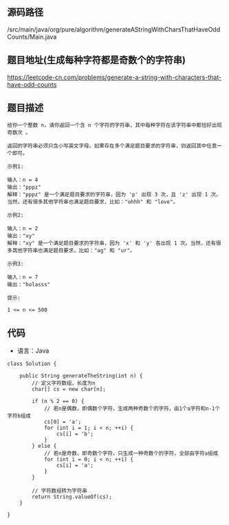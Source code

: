 ## 源码路径

/src/main/java/org/pure/algorithm/generateAStringWithCharsThatHaveOddCounts/Main.java

## 题目地址(生成每种字符都是奇数个的字符串)

https://leetcode-cn.com/problems/generate-a-string-with-characters-that-have-odd-counts

## 题目描述

```
给你一个整数 n，请你返回一个含 n 个字符的字符串，其中每种字符在该字符串中都恰好出现 奇数次 。

返回的字符串必须只含小写英文字母。如果存在多个满足题目要求的字符串，则返回其中任意一个即可。

示例1:

输入：n = 4
输出："pppz"
解释："pppz" 是一个满足题目要求的字符串，因为 'p' 出现 3 次，且 'z' 出现 1 次。当然，还有很多其他字符串也满足题目要求，比如："ohhh" 和 "love"。

示例2:

输入：n = 2
输出："xy"
解释："xy" 是一个满足题目要求的字符串，因为 'x' 和 'y' 各出现 1 次。当然，还有很多其他字符串也满足题目要求，比如："ag" 和 "ur"。

示例3:

输入：n = 7
输出："holasss"

提示:

1 <= n <= 500
```

## 代码

- 语言：Java

```
class Solution {

    public String generateTheString(int n) {
        // 定义字符数组，长度为n
        char[] cs = new char[n];

        if (n % 2 == 0) {
            // 若n是偶数，即偶数个字符，生成两种奇数个的字符，由1个a字符和n-1个字符b组成
            cs[0] = 'a';
            for (int i = 1; i < n; ++i) {
                cs[i] = 'b';
            }
        } else {
            // 若n是奇数，即奇数个字符，只生成一种奇数个的字符，全部由字符a组成
            for (int i = 0; i < n; ++i) {
                cs[i] = 'a';
            }
        }

        // 字符数组转为字符串
        return String.valueOf(cs);
    }

}
```